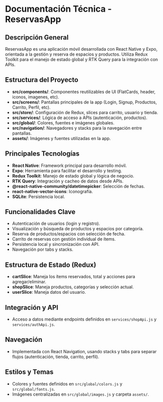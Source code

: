 # Documentación Técnica - ReservasApp

## Descripción General
ReservasApp es una aplicación móvil desarrollada con React Native y Expo, orientada a la gestión y reserva de espacios y productos. Utiliza Redux Toolkit para el manejo de estado global y RTK Query para la integración con APIs.

## Estructura del Proyecto
- **src/components/**: Componentes reutilizables de UI (FlatCards, header, iconos, imagenes, etc).
- **src/screens/**: Pantallas principales de la app (Login, Signup, Productos, Carrito, Perfil, etc).
- **src/store/**: Configuración de Redux, slices para carrito, usuario y tienda.
- **src/services/**: Lógica de acceso a APIs (autenticación, productos).
- **src/global/**: Colores, fuentes e imágenes globales.
- **src/navigation/**: Navegadores y stacks para la navegación entre pantallas.
- **assets/**: Imágenes y fuentes utilizadas en la app.

## Principales Tecnologías
- **React Native**: Framework principal para desarrollo móvil.
- **Expo**: Herramienta para facilitar el desarrollo y testing.
- **Redux Toolkit**: Manejo de estado global y lógica de negocio.
- **RTK Query**: Integración y cacheo de datos desde APIs.
- **@react-native-community/datetimepicker**: Selección de fechas.
- **react-native-vector-icons**: Iconografía.
- **SQLite**: Persistencia local.

## Funcionalidades Clave
- Autenticación de usuarios (login y registro).
- Visualización y búsqueda de productos y espacios por categoría.
- Reserva de productos/espacios con selección de fecha.
- Carrito de reservas con gestión individual de ítems.
- Persistencia local y sincronización con API.
- Navegación por tabs y stacks.

## Estructura de Estado (Redux)
- **cartSlice**: Maneja los ítems reservados, total y acciones para agregar/eliminar.
- **shopSlice**: Maneja productos, categorías y selección actual.
- **userSlice**: Maneja datos del usuario.

## Integración y API
- Acceso a datos mediante endpoints definidos en `services/shopApi.js` y `services/authApi.js`.

## Navegación
- Implementada con React Navigation, usando stacks y tabs para separar flujos (autenticación, tienda, carrito, perfil).

## Estilos y Temas
- Colores y fuentes definidos en `src/global/colors.js` y `src/global/fonts.js`.
- Imágenes centralizadas en `src/global/images.js` y carpeta `assets/`.

